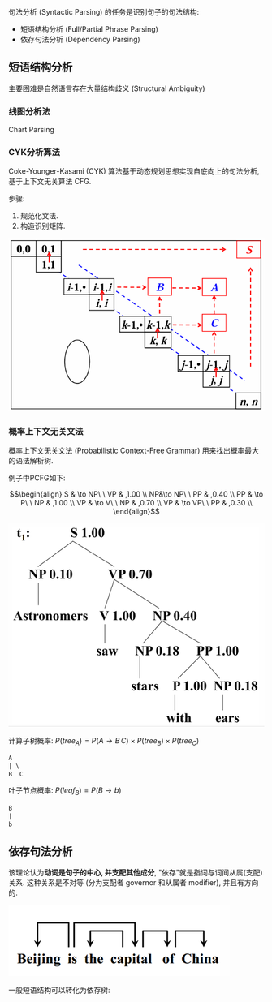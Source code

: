 句法分析 (Syntactic Parsing) 的任务是识别句子的句法结构:
- 短语结构分析 (Full/Partial Phrase Parsing)
- 依存句法分析 (Dependency Parsing)

## 短语结构分析

主要困难是自然语言存在大量结构歧义 (Structural Ambiguity)

### 线图分析法

Chart Parsing

### CYK分析算法

Coke-Younger-Kasami (CYK) 算法基于动态规划思想实现自底向上的句法分析, 基于上下文无关算法 CFG.

步骤:
1. 规范化文法.
2. 构造识别矩阵.

![|300](../../attach/Pasted%20image%2020231226165811.png)

### 概率上下文无关文法

概率上下文无关文法 (Probabilistic Context-Free Grammar) 用来找出概率最大的语法解析树.

例子中PCFG如下:

$$\begin{align}
S & \to NP\ \ VP & ,1.00 \\
NP&\to NP\ \ PP & ,0.40 \\
PP & \to P\ \ NP & ,1.00 \\
VP & \to V\ \ NP & ,0.70 \\
VP & \to VP\ \ PP & ,0.30 \\
\end{align}$$

![|300](../../attach/Pasted%20image%2020231226165738.png)

计算子树概率: $P(tree_A)=P(A\to B\,C)\times P(tree_{B})\times P(tree_{C})$

```
A 
| \
B  C
```

叶子节点概率: $P(leaf_{B})=P(B\to b)$
```
B 
| 
b 
```

## 依存句法分析

该理论认为**动词是句子的中心, 并支配其他成分**, "依存"就是指词与词间从属(支配)关系. 这种关系是不对等 (分为支配者 governor 和从属者 modifier), 并且有方向的.

![|300](../../attach/Pasted%20image%2020231226121840.png)

一般短语结构可以转化为依存树:
